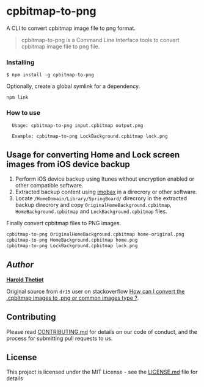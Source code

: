 # cpbitmap-to-png

A CLI to convert cpbitmap image file to png format.

> cpbitmap-to-png is a Command Line Interface tools to convert cpbitmap image file to png file.


### Installing

```node
$ npm install -g cpbitmap-to-png
```

Optionally, create a global symlink for a dependency.

```node
npm link
```

### How to use

```
  Usage: cpbitmap-to-png input.cpbitmap output.png

  Example: cpbitmap-to-png LockBackground.cpbitmap lock.png
```

## Usage for converting Home and Lock screen images from iOS device backup

1. Perform iOS device backup using Itunes without encryption enabled or other compatible software.
2. Extracted backup content using [imobax](https://github.com/Siguza/imobax/) in a direcrory or other software.
3. Locate `/HomeDomain/Library/SpringBoard/` direcrory in the extracted backup direcrory and copy `OriginalHomeBackground.cpbitmap`, `HomeBackground.cpbitmap` and `LockBackground.cpbitmap` files.

Finally convert cpbitmap files to PNG images.

```bash
cpbitmap-to-png OriginalHomeBackground.cpbitmap home-original.png
cpbitmap-to-png HomeBackground.cpbitmap home.png
cpbitmap-to-png LockBackground.cpbitmap lock.png
```

## __*Author*__

[**Harold Thetiot**](https://github.com/hthetiot)

Original source from `dr15` user on stackoverflow [How can I convert the .cpbitmap images to .png or common images type ?](https://stackoverflow.com/a/48158807/1293612).

## Contributing

Please read [CONTRIBUTING.md](CONTRIBUTING.md) for details on our code of conduct, and the process for submitting pull requests to us.

## License

This project is licensed under the MIT License - see the [LICENSE.md](LICENSE.md) file for details

